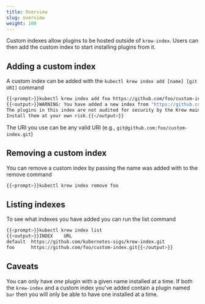 ```yaml
---
title: Overview
slug: overview
weight: 100
---
```


Custom indexes allow plugins to be hosted outside of `krew-index`. Users can
then add the custom index to start installing plugins from it.

## Adding a custom index

A custom index can be added with the `kubectl krew index add [name] [git URI]` command
```sh
{{<prompt>}}kubectl krew index add foo https://github.com/foo/custom-index.git
{{<output>}}WARNING: You have added a new index from "https://github.com/foo/custom-index.git"
The plugins in this index are not audited for security by the Krew maintainers.
Install them at your own risk.{{</output>}}
```

The URI you use can be any valid URI (e.g., `git@github.com:foo/custom-index.git`)

## Removing a custom index

You can remove a custom index by passing the name was added with to the remove command
```sh
{{<prompt>}}kubectl krew index remove foo
```

## Listing indexes
To see what indexes you have added you can run the list command
```sh
{{<prompt>}}kubectl krew index list
{{<output>}}INDEX    URL
default  https://github.com/kubernetes-sigs/krew-index.git
foo      https://github.com/foo/custom-index.git{{</output>}}
```

## Caveats

You can only have *one* plugin with a given name installed at a time. If both
the `krew-index` and a custom index you've added contain a plugin named `bar`
then you will only be able to have one installed at a time.
